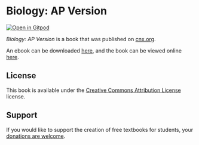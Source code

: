 # Biology: AP Version

[![Open in Gitpod](https://gitpod.io/button/open-in-gitpod.svg)](https://gitpod.io/from-referrer/)

_Biology: AP Version_ is a book that was published on [cnx.org](https://cnx.org/).

An ebook can be downloaded [here](https://github.com/cnx-user-books/cnxbook-biology-ap-version/releases/latest), and the book can be viewed online [here](https://github.com/cnx-user-books/cnxbook-biology-ap-version/releases/latest).

## License
This book is available under the [Creative Commons Attribution License](./LICENSE) license.

## Support
If you would like to support the creation of free textbooks for students, your [donations are welcome](https://riceconnect.rice.edu/donation/support-openstax-banner).
